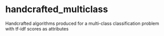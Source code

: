 # handcrafted_multiclass
Handcrafted algorithms produced for a multi-class classification problem with tf-idf scores as attributes
